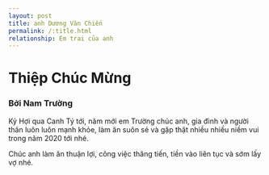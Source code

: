```yaml
---
layout: post
title: anh Dương Văn Chiến
permalink: /:title.html
relationship: Em trai của anh
---
```

    
<h1 class="content__title">Thiệp Chúc Mừng</h1>
<h3 class="content__author">Bởi Nam Trường</h3>

Kỷ Hợi qua Canh Tý tới, năm mới em Trường chúc anh, gia đình và người thân luôn luôn mạnh khỏe, làm ăn suôn sẻ và gặp thật nhiều nhiều niềm vui trong năm 2020 tới nhé.

Chúc anh làm ăn thuận lợi, công việc thăng tiến, tiền vào liên tục và sớm lấy vợ nhé.